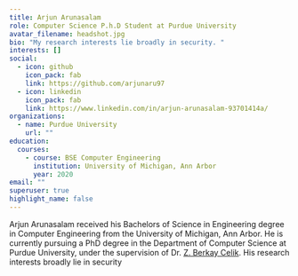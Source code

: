 ```yaml
---
title: Arjun Arunasalam
role: Computer Science P.h.D Student at Purdue University
avatar_filename: headshot.jpg
bio: "My research interests lie broadly in security. "
interests: []
social:
  - icon: github
    icon_pack: fab
    link: https://github.com/arjunaru97
  - icon: linkedin
    icon_pack: fab
    link: https://www.linkedin.com/in/arjun-arunasalam-93701414a/
organizations:
  - name: Purdue University
    url: ""
education:
  courses:
    - course: BSE Computer Engineering
      institution: University of Michigan, Ann Arbor
      year: 2020
email: ""
superuser: true
highlight_name: false
---
```

Arjun Arunasalam received his Bachelors of Science in Engineering degree in Computer Engineering from the University of Michigan, Ann Arbor. He is currently pursuing a PhD degree in the Department of Computer Science at Purdue University, under the supervision of Dr. [Z. Berkay Celik](https://beerkay.github.io/). His research interests broadly lie in security